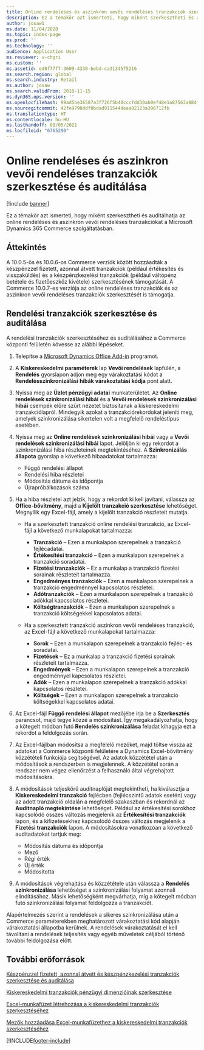 ```yaml
---
title: Online rendeléses és aszinkron vevői rendeléses tranzakciók szerkesztése és auditálása
description: Ez a témakör azt ismerteti, hogy miként szerkesztheti és auditálhatja az online rendeléses és aszinkron vevői rendeléses tranzakciókat a Microsoft Dynamics 365 Commerce szolgáltatásban.
author: josaw1
ms.date: 11/04/2020
ms.topic: index-page
ms.prod: ''
ms.technology: ''
audience: Application User
ms.reviewer: v-chgri
ms.custom: ''
ms.assetid: ed0f77f7-3609-4330-bebd-ca3134575216
ms.search.region: global
ms.search.industry: Retail
ms.author: josaw
ms.search.validFrom: 2018-11-15
ms.dyn365.ops.version: ''
ms.openlocfilehash: 99ad5be36587a3f726f5b40cccfdd30ab0ef48e1a87563a884f83264f40842fc
ms.sourcegitcommit: 42fe9790ddf0bdad911544deaa82123a396712fb
ms.translationtype: HT
ms.contentlocale: hu-HU
ms.lasthandoff: 08/05/2021
ms.locfileid: "6765290"
---
```

# <a name="edit-and-audit-online-order-and-asynchronous-customer-order-transactions"></a>Online rendeléses és aszinkron vevői rendeléses tranzakciók szerkesztése és auditálása

[!include [banner](../includes/banner.md)]

Ez a témakör azt ismerteti, hogy miként szerkesztheti és auditálhatja az online rendeléses és aszinkron vevői rendeléses tranzakciókat a Microsoft Dynamics 365 Commerce szolgáltatásban.

## <a name="overview"></a>Áttekintés

A 10.0.5-ös és 10.0.6-os Commerce verziók között hozzáadták a készpénzzel fizetett, azonnal átvett tranzakciók (például értékesítés és visszaküldés) és a készpénzkezelési tranzakciók (például váltópénz betétele és fizetőeszköz kivétele) szerkesztésének támogatását. A Commerce 10.0.7-es verziója az online rendeléses tranzakciók és az aszinkron vevői rendeléses tranzakciók szerkesztését is támogatja.

## <a name="edit-and-audit-order-transactions"></a>Rendelési tranzakciók szerkesztése és auditálása

A rendelési tranzakciók szerkesztéséhez és auditálásához a Commerce központi felületén kövesse az alábbi lépéseket.

1. Telepítse a [Microsoft Dynamics Office Add-in](https://appsource.microsoft.com/product/office/WA104379629?tab=Overview) programot.
1. A **Kiskereskedelmi paraméterek** lap **Vevői rendelések** lapfülén, a **Rendelés** gyorslapon adjon meg egy várakoztatási kódot a **Rendelésszinkronizálási hibák várakoztatási kódja** pont alatt.
1. Nyissa meg az **Üzlet pénzügyi adatai** munkaterületet. Az **Online rendelések szinkronizálási hibái** és a **Vevői rendelések szinkronizálási hibái** csempék előre szűrt nézetet biztosítanak a kiskereskedelmi tranzakciólapról. Mindegyik azokat a tranzakciórekordokat jeleníti meg, amelyek szinkronizálása sikertelen volt a megfelelő rendeléstípus esetében.
1. Nyissa meg az **Online rendelések szinkronizálási hibái** vagy a **Vevői rendelések szinkronizálási hibái** lapot. Jelöljön ki egy rekordot a szinkronizálási hiba részleteinek megtekintéséhez. A **Szinkronizálás állapota** gyorslap a következő hibaadatokat tartalmazza:

    - Függő rendelési állapot
    - Rendelési hiba részletei
    - Módosítás dátuma és időpontja
    - Újrapróbálkozások száma

1. Ha a hiba részletei azt jelzik, hogy a rekordot ki kell javítani, válassza az **Office-bővítmény**, majd a **Kijelölt tranzakció szerkesztése** lehetőséget. Megnyílik egy Excel-fájl, amely a kijelölt tranzakció részleteit mutatja.

    - Ha a szerkesztett tranzakció online rendelési tranzakció, az Excel-fájl a következő munkalapokat tartalmazza:

        - **Tranzakció** – Ezen a munkalapon szerepelnek a tranzakció fejlécadatai.
        - **Értékesítési tranzakció** – Ezen a munkalapon szerepelnek a tranzakció soradatai.
        - **Fizetési tranzakciók** – Ez a munkalap a tranzakció fizetési sorainak részleteit tartalmazza.
        - **Engedményes tranzakciók** – Ezen a munkalapon szerepelnek a tranzakció engedménnyel kapcsolatos részletei.
        - **Adótranzakciók** – Ezen a munkalapon szerepelnek a tranzakció adókkal kapcsolatos részletei.
        - **Költségtranzakciók** – Ezen a munkalapon szerepelnek a tranzakció költségekkel kapcsolatos adatai.

    - Ha a szerkesztett tranzakció aszinkron vevői rendeléses tranzakció, az Excel-fájl a következő munkalapokat tartalmazza:

        - **Sorok** – Ezen a munkalapon szerepelnek a tranzakció fejléc- és soradatai.
        - **Fizetések** – Ez a munkalap a tranzakció fizetési sorainak részleteit tartalmazza.
        - **Engedmények** – Ezen a munkalapon szerepelnek a tranzakció engedménnyel kapcsolatos részletei.
        - **Adók** – Ezen a munkalapon szerepelnek a tranzakció adókkal kapcsolatos részletei.
        - **Költségek** – Ezen a munkalapon szerepelnek a tranzakció költségekkel kapcsolatos adatai.

1. Az Excel-fájl **Függő rendelési állapot** mezőjébe írja be a **Szerkesztés** parancsot, majd tegye közzé a módosítást. Így megakadályozhatja, hogy a kötegelt módban futó **Rendelés szinkronizálása** feladat kihagyja ezt a rekordot a feldolgozás során.
1. Az Excel-fájlban módosítsa a megfelelő mezőket, majd töltse vissza az adatokat a Commerce központi felületére a Dynamics Excel-bővítmény közzétételi funkciója segítségével. Az adatok közzététel után a módosítások a rendszerben is megjelennek. A közzététel során a rendszer nem végez ellenőrzést a felhasználó által végrehajtott módosításokra.
1. A módosítások teljeskörű auditnaplóját megtekintheti, ha kiválasztja a **Kiskereskedelmi tranzakció** fejlécben (fejlécszintű adatok esetén) vagy az adott tranzakció oldalán a megfelelő szakaszban és rekordnál az **Auditnapló megtekintése** lehetőséget. Például az értékesítési sorokhoz kapcsolódó összes változás megjelenik az **Értékesítési tranzakciók** lapon, és a kifizetésekhez kapcsolódó összes változás megjelenik a **Fizetési tranzakciók** lapon. A módosításokra vonatkozóan a következő auditadatokat tartjuk meg:

    - Módosítás dátuma és időpontja
    - Mező
    - Régi érték
    - Új érték
    - Módosította

1. A módosítások végrehajtása és közzététele után válassza a **Rendelés szinkronizálása** lehetőséget a szinkronizálási folyamat azonnali elindításához. Másik lehetőségként megvárhatja, míg a kötegelt módban futó szinkronizálási folyamat feldolgozza a tranzakciót.

Alapértelmezés szerint a rendelések a sikeres szinkronizálása után a Commerce paraméterekben meghatározott várakoztatási kód alapján várakoztatási állapotba kerülnek. A rendelések várakoztatását el kell távolítani a rendelések teljesítés vagy egyéb műveletek céljából történő további feldolgozása előtt.

## <a name="additional-resources"></a>További erőforrások

[Készpénzzel fizetett, azonnal átvett és készpénzkezelési tranzakciók szerkesztése és auditálása](edit-cash-trans.md)

[Kiskereskedelmi tranzakciók pénzügyi dimenzióinak szerkesztése](edit-financial-dim.md)

[Excel-munkafüzet létrehozása a kiskereskedelmi tranzakciók szerkesztéséhez](create-excel-edit.md)

[Mezők hozzáadása Excel-munkafüzethez a kiskereskedelmi tranzakciók szerkesztéséhez](add-fields-excel.md)


[!INCLUDE[footer-include](../includes/footer-banner.md)]